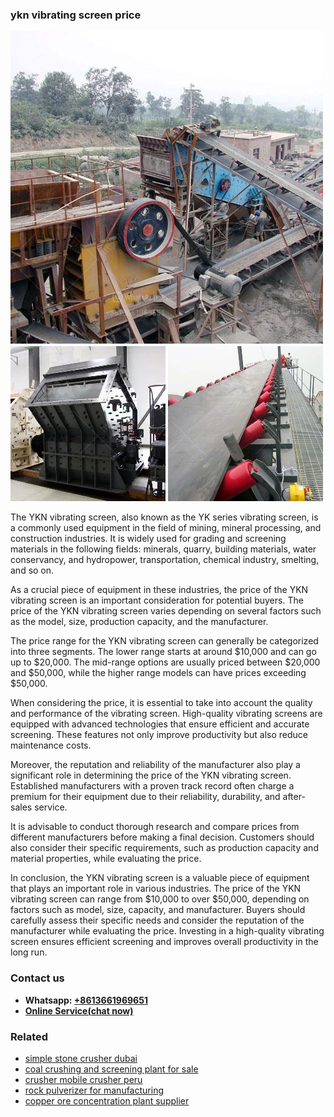 <h3>ykn vibrating screen price</h3><img src='1708589111.jpg' alt=''><p>The YKN vibrating screen, also known as the YK series vibrating screen, is a commonly used equipment in the field of mining, mineral processing, and construction industries. It is widely used for grading and screening materials in the following fields: minerals, quarry, building materials, water conservancy, and hydropower, transportation, chemical industry, smelting, and so on.</p><p>As a crucial piece of equipment in these industries, the price of the YKN vibrating screen is an important consideration for potential buyers. The price of the YKN vibrating screen varies depending on several factors such as the model, size, production capacity, and the manufacturer.</p><p>The price range for the YKN vibrating screen can generally be categorized into three segments. The lower range starts at around $10,000 and can go up to $20,000. The mid-range options are usually priced between $20,000 and $50,000, while the higher range models can have prices exceeding $50,000.</p><p>When considering the price, it is essential to take into account the quality and performance of the vibrating screen. High-quality vibrating screens are equipped with advanced technologies that ensure efficient and accurate screening. These features not only improve productivity but also reduce maintenance costs.</p><p>Moreover, the reputation and reliability of the manufacturer also play a significant role in determining the price of the YKN vibrating screen. Established manufacturers with a proven track record often charge a premium for their equipment due to their reliability, durability, and after-sales service.</p><p>It is advisable to conduct thorough research and compare prices from different manufacturers before making a final decision. Customers should also consider their specific requirements, such as production capacity and material properties, while evaluating the price.</p><p>In conclusion, the YKN vibrating screen is a valuable piece of equipment that plays an important role in various industries. The price of the YKN vibrating screen can range from $10,000 to over $50,000, depending on factors such as model, size, capacity, and manufacturer. Buyers should carefully assess their specific needs and consider the reputation of the manufacturer while evaluating the price. Investing in a high-quality vibrating screen ensures efficient screening and improves overall productivity in the long run.</p><h3>Contact us</h3><ul><li><strong>Whatsapp:&nbsp;<a href="https://wa.me/8613661969651">+8613661969651</a></strong></li><li><a href="https://swt.shibang-china.com/?git&amp;zhl&amp;ykn vibrating screen price"><strong>Online Service(chat now)</strong></a></li></ul><h3>Related</h3><ul><li><a href='simple stone crusher dubai.md'>simple stone crusher dubai</a></li><li><a href='coal crushing and screening plant for sale.md'>coal crushing and screening plant for sale</a></li><li><a href='crusher mobile crusher peru.md'>crusher mobile crusher peru</a></li><li><a href='rock pulverizer for manufacturing.md'>rock pulverizer for manufacturing</a></li><li><a href='copper ore concentration plant supplier.md'>copper ore concentration plant supplier</a></li></ul>